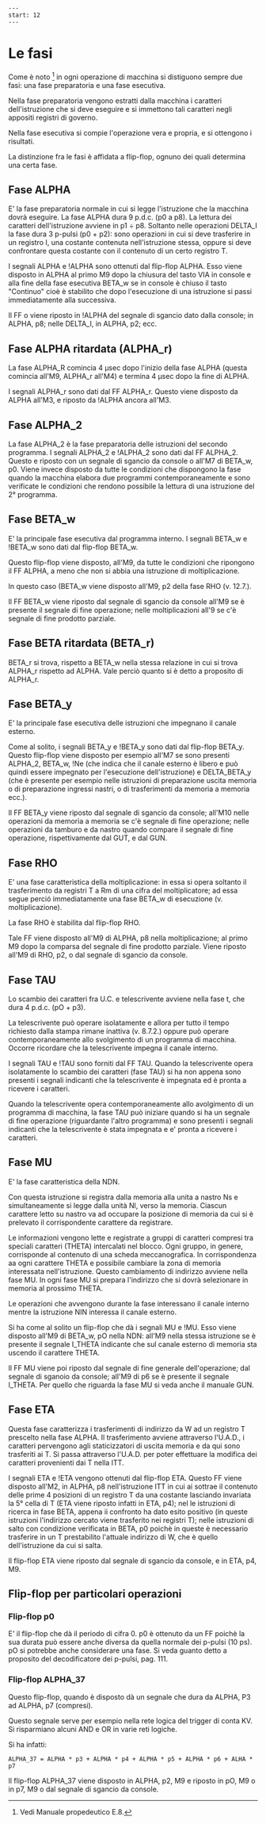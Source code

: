 ```{sectnum}
---
start: 12
---
```

# Le fasi

Come è noto [^1] in ogni operazione di macchina si distiguono sempre due fasi:
una fase preparatoria e una fase esecutiva.

Nella fase preparatoria vengono estratti dalla macchina i caratteri
dell'istruzione che si deve eseguire e si immettono tali caratteri negli
appositi registri di governo.

Nella fase esecutiva si compie l'operazione vera e propria, e si ottengono i
risultati.

La distinzione fra le fasi è affidata a flip-flop, ognuno dei quali determina
una certa fase.


## Fase ALPHA

E' la fase preparatoria normale in cui si legge l'istruzione che la macchina
dovrà eseguire. La fase ALPHA dura 9 p.d.c. (p0 a p8). La lettura dei caratteri
dell'istruzione avviene in p1 ÷ p8. Soltanto nelle operazioni DELTA_I la fase
dura 3 p-pulsi (p0 + p2): sono operazioni in cui si deve trasferire in un
registro I, una costante contenuta nell'istruzione stessa, oppure si deve
confrontare questa costante con il contenuto di un certo registro T.

I segnali ALPHA e !ALPHA sono ottenuti dal flip-flop ALPHA. Esso viene disposto
in ALPHA al primo M9 dopo la chiusura del tasto VIA in console e alla fine
della fase esecutiva BETA_w se in console è chiuso il tasto "Continuo" cioè è
stabilito che dopo l'esecuzione di una istruzione si passi immediatamente alla
successiva.

Il FF o viene riposto in !ALPHA del segnale di sgancio dato dalla console; in
ALPHA, p8; nelle DELTA_I, in ALPHA, p2; ecc.


## Fase ALPHA ritardata (ALPHA_r)

La fase ALPHA_R comincia 4 µsec dopo l'inizio della fase ALPHA (questa comincia
all'M9, ALPHA_r all'M4) e termina 4 µsec dopo la fine di ALPHA.

I segnali ALPHA_r sono dati dal FF ALPHA_r. Questo viene disposto da ALPHA
all'M3, e riposto da !ALPHA ancora all'M3.


## Fase ALPHA_2

La fase ALPHA_2 è la fase preparatoria delle istruzioni del secondo programma.
I segnali ALPHA_2 e !ALPHA_2 sono dati dal FF ALPHA_2. Questo e riposto con un
segnale di sgancio da console o all'M7 di BETA_w, p0. Viene invece disposto da
tutte le condizioni che dispongono la fase quando la macchina elabora due
programmi contemporaneamente e sono verificate le condizioni che rendono
possibile la lettura di una istruzione del 2° programma.


## Fase BETA_w

E' la principale fase esecutiva dal programma interno.  I segnali BETA_w e
!BETA_w sono dati dal flip-flop BETA_w.

Questo flip-flop viene disposto, all'M9, da tutte le condizioni che ripongono
il FF ALPHA, a meno che non si abbia una istruzione di moltiplicazione.

In questo caso (BETA_w viene disposto all'M9, p2 della fase RHO (v. 12.7.).

Il FF BETA_w viene riposto dal segnale di sgancio da console all'M9 se è
presente il segnale di fine operazione; nelle moltiplicazioni all'9 se c'è
segnale di fine prodotto parziale.


## Fase BETA ritardata (BETA_r)

BETA_r si trova, rispetto a BETA_w nella stessa relazione in cui si trova
ALPHA_r rispetto ad ALPHA. Vale perciò quanto si è detto a proposito di
ALPHA_r.


## Fase BETA_y

E' la principale fase esecutiva delle istruzioni che impegnano il canale
esterno.

Come al solito, i segnali BETA_y e !BETA_y sono dati dal flip-flop BETA_y.
Questo flip-flop viene disposto per esempio all'M7 se sono presenti ALPHA_2,
BETA_w, !Ne (che indica che il canale esterno è libero e può quindi essere
impegnato per l'esecuzione dell'istruzione) e DELTA_BETA_y (che è presente per
esempio nelle istruzioni di preparazione uscita memoria o di preparazione
ingressi nastri, o di trasferimenti da memoria a memoria ecc.).

Il FF BETA_y viene riposto dal segnale di sgancio da console; all'M10 nelle
operazioni da memoria a memoria se c'è segnale di fine operazione; nelle
operazioni da tamburo e da nastro quando compare il segnale di fine operazione,
rispettivamente dal GUT, e dal GUN.


## Fase RHO

E' una fase caratteristica della moltiplicazione: in essa si opera soltanto il
trasferimento da registri T a Rm di una cifra del moltiplicatore; ad essa segue
perció immediatamente una fase BETA_w di esecuzione (v. moltiplicazione).

La fase RHO è stabilita dal flip-flop RHO.

Tale FF viene disposto all'M9 di ALPHA, p8 nella moltiplicazione; al primo M9
dopo la comparsa del segnale di fine prodotto parziale. Viene riposto all'M9 di
RHO, p2, o dal segnale di sgancio da console.


## Fase TAU

Lo scambio dei caratteri fra U.C. e telescrivente avviene nella fase t, che
dura 4 p.d.c. (pO + p3).

La telescrivente può operare isolatamente e allora per tutto il tempo richiesto
dalla stampa rimane inattiva (v. 8.7.2.) oppure può operare contemporaneamente
allo svolgimento di un programma di macchina. Occorre ricordare che la
telescrivente impegna il canale interno.

I segnali TAU e !TAU sono forniti dal FF TAU.  Quando la telescrivente opera
isolatamente lo scambio dei caratteri (fase TAU) si ha non appena sono presenti
i segnali indicanti che la telescrivente è impegnata ed è pronta a ricevere i
caratteri.

Quando la telescrivente opera contemporaneamente allo avolgimento di un
programma di macchina, la fase TAU può iniziare quando si ha un segnale di fine
operazione (riguardante l'altro programma) e sono presenti i segnali indicanti
che la telescrivente è stata impegnata e e' pronta a ricevere i caratteri.


## Fase MU

E' la fase caratteristica della NDN.

Con questa istruzione si registra dalla memoria alla unita a nastro Ns e
simultaneamente si legge dalla unità Nl, verso la memoria. Ciascun carattere
letto su nastro va ad occupare la posizione di memoria da cui si è prelevato il
corrispondente carattere da registrare.

Le informazioni vengono lette e registrate a gruppi di caratteri compresi tra
speciali caratteri (THETA) intercalati nel blocco. Ogni gruppo, in genere,
corrisponde al contenuto di una scheda meccanografica. In corrispondenza aa
ogni carattere THETA e possibile cambiare la zona di memoria interessata
nell'istruzione. Questo cambiamento di indirizzo avviene nella fase MU. In ogni
fase MU si prepara l'indirizzo che si dovrà selezionare in memoria al prossimo
THETA.

Le operazioni che avvengono durante la fase interessano il canale interno
mentre la istruzione NIN interessa il canale esterno.

Si ha come al solito un flip-flop che dà i segnali MU e !MU. Esso viene
disposto all'M9 di BETA_w, pO nella NDN: all'M9 nella stessa istruzione se è
presente il segnale I_THETA indicante che sul canale esterno di memoria sta
uscendo il carattere THETA.

Il FF MU viene poi riposto dal segnale di fine generale dell'operazione; dal
segnale di sganoio da console; all'M9 di p6 se è presente il segnale I_THETA.
Per quello che riguarda la fase MU si veda anche il manuale GUN.


## Fase ETA

Questa fase caratterizza i trasferimenti di indirizzo da W ad un registro T
prescelto nella fase ALPHA. Il trasferimento avviene attraverso l'U.A.D., i
caratteri pervengono agli staticizzatori di uscita memoria e da qui sono
trasferiti ai T. Si passa attraverso l'U.A.D. per poter effettuare la modifica
dei caratteri provenienti dai T nella ITT.

I segnali ETA e !ETA vengono ottenuti dal flip-flop ETA. Questo FF viene
disposto all'M2, in ALPHA, p8 nell'istruzione ITT in cui ai sottrae il
contenuto delle prime 4 posizioni di un registro T da una costante lasciando
invariata la 5° cella di T (ETA viene riposto infatti in ETA, p4); nel le
istruzioni di ricerca in fase BETA, appena ii confronto ha dato esito positivo
(in queste istruzioni l'indirizzo cercato viene trasferito nei registri T);
nelle istruzioni di salto con condizione verificata in BETA, p0 poichè in
queste è necessario trasferire in un T prestabilito l'attuale indirizzo di W,
che è quello dell'istruzione da cui si salta.

Il flip-flop ETA viene riposto dal segnale di sgancio da console, e in ETA, p4,
M9.


##  Flip-flop per particolari operazioni


### Flip-flop p0

E' il flip-flop che dà il periodo di cifra 0. p0 è ottenuto da un FF poichè la
sua durata può essere anche diversa da quella normale dei p-pulsi (10 ps). pO
si potrebbe anche considerare una fase. Si veda guanto detto a proposito del
decodificatore dei p-pulsi, pag. 111.



### Flip-flop ALPHA_37

Questo flip-flop, quando è disposto dà un segnale che dura da ALPHA, P3 ad
ALPHA, p7 (compresi).

Questo segnale serve per esempio nella rete logica del trigger di conta KV. Si
risparmiano alcuni AND e OR in varie reti logiche.

Si ha infatti:

    ALPHA_37 = ALPHA * p3 + ALPHA * p4 + ALPHA * p5 + ALPHA * p6 + ALHA * p7

Il flip-flop ALPHA_37 viene disposto in ALPHA, p2, M9 e riposto in pO, M9 o in
p7, M9 o dal segnale di sgancio da console.


[^1]: Vedi Manuale propedeutico E.8.

